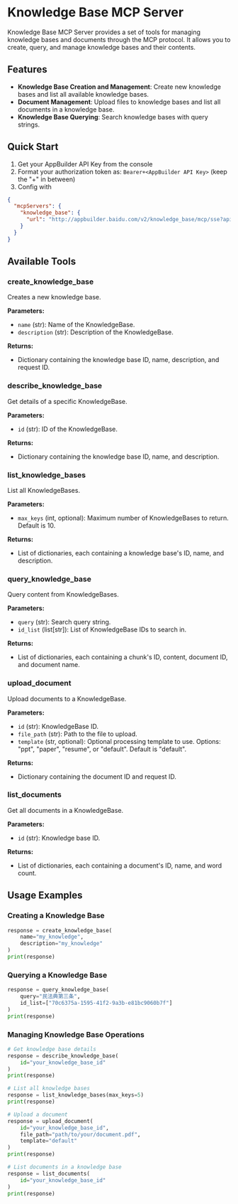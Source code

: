 # Knowledge Base MCP Server

Knowledge Base MCP Server provides a set of tools for managing knowledge bases and documents through the MCP protocol. It allows you to create, query, and manage knowledge bases and their contents.

## Features

* **Knowledge Base Creation and Management**: Create new knowledge bases and list all available knowledge bases.
* **Document Management**: Upload files to knowledge bases and list all documents in a knowledge base.
* **Knowledge Base Querying**: Search knowledge bases with query strings.

## Quick Start

1. Get your AppBuilder API Key from the console
2. Format your authorization token as: `Bearer+<AppBuilder API Key>` (keep the "+" in between)
3. Config with

```json
{
  "mcpServers": {
    "knowledge_base": {
      "url": "http://appbuilder.baidu.com/v2/knowledge_base/mcp/sse?api_key=Bearer+bce-v3/ALTAK..."
    }
  }
}
```

## Available Tools

### create_knowledge_base

Creates a new knowledge base.

**Parameters:**
- `name` (str): Name of the KnowledgeBase.
- `description` (str): Description of the KnowledgeBase.

**Returns:**
- Dictionary containing the knowledge base ID, name, description, and request ID.

### describe_knowledge_base

Get details of a specific KnowledgeBase.

**Parameters:**
- `id` (str): ID of the KnowledgeBase.

**Returns:**
- Dictionary containing the knowledge base ID, name, and description.

### list_knowledge_bases

List all KnowledgeBases.

**Parameters:**
- `max_keys` (int, optional): Maximum number of KnowledgeBases to return. Default is 10.

**Returns:**
- List of dictionaries, each containing a knowledge base's ID, name, and description.

### query_knowledge_base

Query content from KnowledgeBases.

**Parameters:**
- `query` (str): Search query string.
- `id_list` (list[str]): List of KnowledgeBase IDs to search in.

**Returns:**
- List of dictionaries, each containing a chunk's ID, content, document ID, and document name.

### upload_document

Upload documents to a KnowledgeBase.

**Parameters:**
- `id` (str): KnowledgeBase ID.
- `file_path` (str): Path to the file to upload.
- `template` (str, optional): Optional processing template to use. Options: "ppt", "paper", "resume", or "default". Default is "default".

**Returns:**
- Dictionary containing the document ID and request ID.

### list_documents

Get all documents in a KnowledgeBase.

**Parameters:**
- `id` (str): Knowledge base ID.

**Returns:**
- List of dictionaries, each containing a document's ID, name, and word count.

## Usage Examples

### Creating a Knowledge Base

```python
response = create_knowledge_base(
    name="my_knowledge",
    description="my_knowledge"
)
print(response)
```

### Querying a Knowledge Base

```python
response = query_knowledge_base(
    query="民法典第三条",
    id_list=["70c6375a-1595-41f2-9a3b-e81bc9060b7f"]
)
print(response)
```

### Managing Knowledge Base Operations

```python
# Get knowledge base details
response = describe_knowledge_base(
    id="your_knowledge_base_id"
)
print(response)

# List all knowledge bases
response = list_knowledge_bases(max_keys=5)
print(response)

# Upload a document
response = upload_document(
    id="your_knowledge_base_id",
    file_path="path/to/your/document.pdf",
    template="default"
)
print(response)

# List documents in a knowledge base
response = list_documents(
    id="your_knowledge_base_id"
)
print(response)
```
